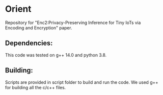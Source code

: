 # Orient
Repository for "Enc2:Privacy-Preserving Inference for Tiny IoTs via Encoding and Encryption" paper. 

## Dependencies:
This code was tested on g++ 14.0 and python 3.8. 

## Building:
Scripts are provided in script folder to build and run the code. We used g++ for building all the c/c++ files. 
